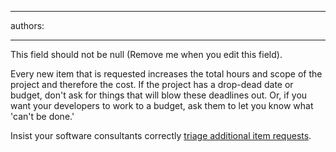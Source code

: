 

---
authors:

---




<span class='intro'> This field should not be null (Remove me when you edit this field). </span>


  <p>Every new item that is requested increases the total hours and scope of the project and therefore the cost. If the project has a drop-dead date or budget, don't ask for things that will blow these deadlines out. Or, if you want your developers to work to a budget, ask them to let you know what 'can't be done.' </p>
<p>Insist your software consultants correctly <a href="/Standards/Management/RulesToHappyClients/Pages/DoYouCorrectlyTriageaAditionalItemRequests.aspx">triage additional item requests</a>.</p>



